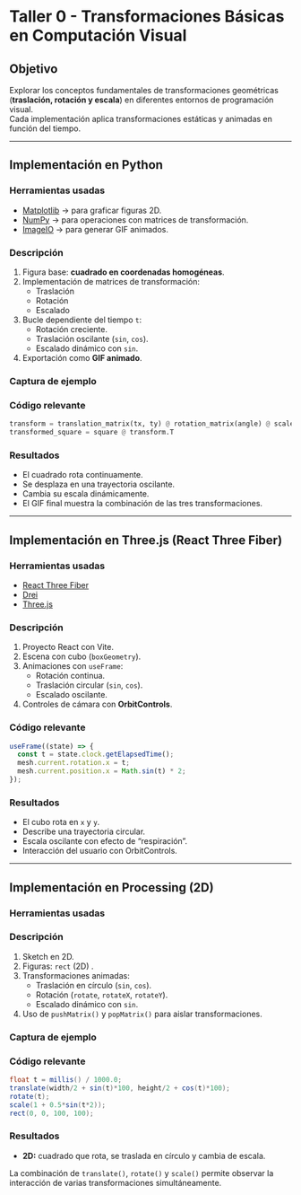 #  Taller 0 - Transformaciones Básicas en Computación Visual

## Objetivo
Explorar los conceptos fundamentales de transformaciones geométricas 
(**traslación, rotación y escala**) en diferentes entornos de programación visual.  
Cada implementación aplica transformaciones estáticas y animadas en función del tiempo.

---

##  Implementación en Python

### Herramientas usadas
- [Matplotlib](https://matplotlib.org/) → para graficar figuras 2D.  
- [NumPy](https://numpy.org/) → para operaciones con matrices de transformación.  
- [ImageIO](https://imageio.readthedocs.io/) → para generar GIF animados.  

### Descripción
1. Figura base: **cuadrado en coordenadas homogéneas**.  
2. Implementación de matrices de transformación:
   - Traslación
   - Rotación
   - Escalado
3. Bucle dependiente del tiempo `t`:  
   - Rotación creciente.  
   - Traslación oscilante (`sin`, `cos`).  
   - Escalado dinámico con `sin`.  
4. Exportación como **GIF animado**.  

### Captura de ejemplo



### Código relevante
```python
transform = translation_matrix(tx, ty) @ rotation_matrix(angle) @ scale_matrix(scale, scale)
transformed_square = square @ transform.T
```

### Resultados
- El cuadrado rota continuamente.  
- Se desplaza en una trayectoria oscilante.  
- Cambia su escala dinámicamente.  
- El GIF final muestra la combinación de las tres transformaciones.  

---

##  Implementación en Three.js (React Three Fiber)

### Herramientas usadas
- [React Three Fiber](https://docs.pmnd.rs/react-three-fiber/getting-started/introduction)  
- [Drei](https://github.com/pmndrs/drei)  
- [Three.js](https://threejs.org/)  

### Descripción
1. Proyecto React con Vite.  
2. Escena con cubo (`boxGeometry`).  
3. Animaciones con `useFrame`:  
   - Rotación continua.  
   - Traslación circular (`sin`, `cos`).  
   - Escalado oscilante.  
4. Controles de cámara con **OrbitControls**.  




### Código relevante
```jsx
useFrame((state) => {
  const t = state.clock.getElapsedTime();
  mesh.current.rotation.x = t;
  mesh.current.position.x = Math.sin(t) * 2;
});
```

### Resultados
- El cubo rota en `x` y `y`.  
- Describe una trayectoria circular.  
- Escala oscilante con efecto de “respiración”.  
- Interacción del usuario con OrbitControls.  

---

## Implementación en Processing (2D)

### Herramientas usadas


### Descripción
1. Sketch en 2D.  
2. Figuras: `rect` (2D) .  
3. Transformaciones animadas:
   - Traslación en círculo (`sin`, `cos`).  
   - Rotación (`rotate`, `rotateX`, `rotateY`).  
   - Escalado dinámico con `sin`.  
4. Uso de `pushMatrix()` y `popMatrix()` para aislar transformaciones.  

### Captura de ejemplo


### Código relevante
```java
float t = millis() / 1000.0;
translate(width/2 + sin(t)*100, height/2 + cos(t)*100);
rotate(t);
scale(1 + 0.5*sin(t*2));
rect(0, 0, 100, 100);
```

### Resultados
- **2D:** cuadrado que rota, se traslada en círculo y cambia de escala.  
 

La combinación de `translate()`, `rotate()` y `scale()` permite observar la interacción de varias transformaciones simultáneamente.  

